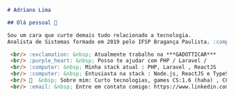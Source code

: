 ```markdown
# Adriano Lima

## Olá pessoal 👋

Sou um cara que curte demais tudo relacionado a tecnologia. 
Analista de Sistemas formado em 2019 pelo IFSP Bragança Paulista. :computer:

 <br/> :exclamation: &nbsp; Atualmente trabalho na ***GADOTTICAR***
 <br/> :purple_heart: &nbsp; Posso te ajudar com PHP / Laravel / 
 <br/> :computer: &nbsp; Minha stack atual : PHP, Laravel , ReactJS
 <br/> :computer: &nbsp; Entusiasta na stack : Node.js, ReactJS e TypeScript
 <br/> 💬  &nbsp; Sobre mim: Curto tecnologias, games CS:1.6 (haha) , COD e seriados no Netflix
 <br/> :email: &nbsp; Entre em contato comigo: https://www.linkedin.com/in/adriano-rocha-lima-9743b0145/  mailto:adrianolima645@gmail.com

```

<!--
**adrianolima645/adrianolima645** is a ✨ _special_ ✨ repository because its `README.md` (this file) appears on your GitHub profile.

Here are some ideas to get you started:

- 🔭 I’m currently working on ...
- 🌱 I’m currently learning ...
- 👯 I’m looking to collaborate on ...
- 🤔 I’m looking for help with ...
- 💬 Ask me about ...
- 📫 How to reach me: ...
- 😄 Pronouns: ...
- ⚡ Fun fact: ...
-->
